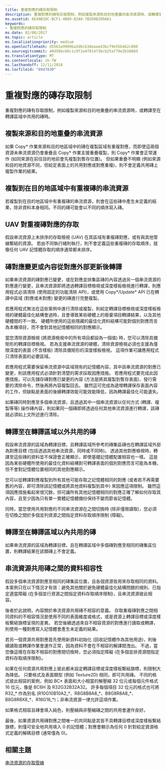 ```yaml
---
title: 重複對應的磚存取限制
description: 重複對應的磚有存取限制，例如複製來源和目的地重疊的串流資源時，或轉譯至在轉譯區域中共用的磚時。
ms.assetid: 6E40B1DC-BCF1-4B09-82A8-7B2D9B209A61
keywords:
- 重複對應的磚存取限制
ms.date: 02/08/2017
ms.topic: article
ms.localizationpriority: medium
ms.openlocfilehash: d5563a9909ba3d6cb3deaae43bcf9e55b4b2c880
ms.sourcegitcommit: 49d58bc66c1c9f2a4f81473bcb25af79e2b1088d
ms.translationtype: MT
ms.contentlocale: zh-TW
ms.lasthandoff: 12/11/2018
ms.locfileid: "8947830"
---
```

# <a name="tile-access-limitations-with-duplicate-mappings"></a>重複對應的磚存取限制


重複對應的磚有存取限制，例如複製來源和目的地重疊的串流資源時，或轉譯至在轉譯區域中共用的磚時。

## <a name="span-idcopyingstreamingresourceswithoverlappingsourceanddestinationspanspan-idcopyingstreamingresourceswithoverlappingsourceanddestinationspanspan-idcopyingstreamingresourceswithoverlappingsourceanddestinationspancopying-streaming-resources-with-overlapping-source-and-destination"></a><span id="Copying_streaming_resources_with_overlapping_source_and_destination"></span><span id="copying_streaming_resources_with_overlapping_source_and_destination"></span><span id="COPYING_STREAMING_RESOURCES_WITH_OVERLAPPING_SOURCE_AND_DESTINATION"></span>複製來源和目的地重疊的串流資源


如果 Copy\* 作業來源和目的地區域中的磚在複製區域有重複對應，而即使這兩個資源未串流資源仍會重疊且 Copy\* 作業支援重疊複製，則 Copy\* 作業會正常運作 (如同來源在前往目的地前會先複製到暫存位置)。 但如果重疊不明顯 (例如來源和目的地資源不同，但給定表面上的共用對應或對應重複)，則不會定義共用磚上複製作業的結果。

## <a name="span-idcopyingtostreamingresourcewithduplicatedtilesindestinationareaspanspan-idcopyingtostreamingresourcewithduplicatedtilesindestinationareaspanspan-idcopyingtostreamingresourcewithduplicatedtilesindestinationareaspancopying-to-streaming-resource-with-duplicated-tiles-in-destination-area"></a><span id="Copying_to_streaming_resource_with_duplicated_tiles_in_destination_area"></span><span id="copying_to_streaming_resource_with_duplicated_tiles_in_destination_area"></span><span id="COPYING_TO_STREAMING_RESOURCE_WITH_DUPLICATED_TILES_IN_DESTINATION_AREA"></span>複製到在目的地區域中有重複磚的串流資源


若複製到在目的地區域中有重複磚的串流資源，則會在這些磚中產生未定義的結果，除非資料本身相同。不同的磚可能會以不同的順序寫入磚。

## <a name="span-iduavaccessestoduplicatetilesmappingsspanspan-iduavaccessestoduplicatetilesmappingsspanspan-iduavaccessestoduplicatetilesmappingsspanuav-accesses-to-duplicate-tiles-mappings"></a><span id="UAV_accesses_to_duplicate_tiles_mappings"></span><span id="uav_accesses_to_duplicate_tiles_mappings"></span><span id="UAV_ACCESSES_TO_DUPLICATE_TILES_MAPPINGS"></span>UAV 對重複磚對應的存取


假設串流資源上未排序的存取檢視 (UAV) 在其區域有重複磚對應，或有與其他管線繫結的資源。 若由不同執行緒則執行，則不會定義這些重複磚的存取順序，就像任何 UAV 記憶體存取的順序通常都未排序。

## <a name="span-idrenderingaftertilemappingchangesorcontentupdatesfromoutsidemappingsspanspan-idrenderingaftertilemappingchangesorcontentupdatesfromoutsidemappingsspanspan-idrenderingaftertilemappingchangesorcontentupdatesfromoutsidemappingsspanrendering-after-tile-mapping-changes-or-content-updates-from-outside-mappings"></a><span id="Rendering_after_tile_mapping_changes_or_content_updates_from_outside_mappings"></span><span id="rendering_after_tile_mapping_changes_or_content_updates_from_outside_mappings"></span><span id="RENDERING_AFTER_TILE_MAPPING_CHANGES_OR_CONTENT_UPDATES_FROM_OUTSIDE_MAPPINGS"></span>磚對應變更或內容從對應外部更新後轉譯


如果串流資源的磚對應已變更，或在對應並排集區磚的內容透過另一個串流資源的對應進行變更，且串流資源即將透過轉譯目標檢視或深度樣板檢視進行轉譯，則應用程式必須清除 (使用固定的功能清除 API)，或使用 Copy\*/Update\* API 已在轉譯中區域 (對應或未對應) 變更的磚進行完整複製。

若應用程式無法在這些案例中進行清除或複製，則給定轉譯目標檢視或深度樣板檢視的硬體最佳化結構會過時，且會導致某些硬體上的廢棄項目轉譯結果，以及其他硬體間的不一致。 硬體所使用的這些隱藏的最佳化資料結構可能對個別對應而言為本機項目，而不會對其他記憶體相同的對應顯示。

當您清除資源檢視 (將資源檢視中的所有項目都設為一個值) 時，您可以清除具備矩形的轉譯目標檢視。 若為支援串流資源的硬體，清除資源檢視必須也支援為僅限深度的表面 (不含樣板) 清除具備矩形的深度樣板檢視。 這項作業可讓應用程式只清除表面的必要區域。

若應用程式需要保留串流資源中區域現有的記憶體內容，其中該串流資源的對應已變更，則該應用程式必須針對清楚的需求採取因應措施。 若應用程式要完成此因應措施，可以先儲存磚對應已變更的內容 (方法是將其複製到暫存表面)、發行需要的清除命令，然後再將內容複製回去。 雖然這可完成為遞增轉譯保存表面內容的工作，但缺點是表面的後續轉譯效能可能效能降低，因為轉譯最佳化可能遺失。

如果磚同時對應至多個串流資源，且透過其中一個串流資源以任何方式 (轉譯、複製等等) 操作磚內容，則如果同一個磚即將透過任何其他串流資源進行轉譯，該磚就必須如上文所述進行清除。

## <a name="span-idrenderingtotilessharedoutsiderenderareaspanspan-idrenderingtotilessharedoutsiderenderareaspanspan-idrenderingtotilessharedoutsiderenderareaspanrendering-to-tiles-shared-outside-render-area"></a><span id="Rendering_to_tiles_shared_outside_render_area"></span><span id="rendering_to_tiles_shared_outside_render_area"></span><span id="RENDERING_TO_TILES_SHARED_OUTSIDE_RENDER_AREA"></span>轉譯至在轉譯區域以外共用的磚


假設串流資源的區域為轉譯目標，且轉譯區域所參考的磚集區磚也在轉譯區域外部為對應目標 (包括透過其他串流資源，同時或不同時)。 透過其他對應檢視時，轉譯至這些磚的資料並不保證會正確顯示，即使基礎記憶體配置相容也一樣。 這是因為某些硬體所使用的最佳化資料結構對可轉譯表面的個別對應而言可能為本機，但不會對記憶體位置相同的其他對應顯示。

您可以從轉譯對應複製到所有其他可能存取之記憶體相同的對應 (或者若不再需要舊的內容，即可清除該記憶體或將其他資料複製到其中) 來因應這項限制。 雖然這項因應措施看起來很冗餘，但可讓所有其他記憶體相同的對應正確了解如何存取其內容，且至少因為只有單一實體記憶體備份保持不變而節省記憶體。

同時，當您使用共用對應的不同串流資源在之間切換時 (除非僅限讀取)，您必須在切換之間於多個並列資源之間指定資料存取順序限制 (障礙)。

## <a name="span-idrenderingtotilessharedwithinrenderareaspanspan-idrenderingtotilessharedwithinrenderareaspanspan-idrenderingtotilessharedwithinrenderareaspanrendering-to-tiles-shared-within-render-area"></a><span id="Rendering_to_tiles_shared_within_render_area"></span><span id="rendering_to_tiles_shared_within_render_area"></span><span id="RENDERING_TO_TILES_SHARED_WITHIN_RENDER_AREA"></span>轉譯至在轉譯區域以內共用的磚


如果串流資源的區域為轉譯目標，且在轉譯區域中多個磚對應至相同的磚集區位置，則轉譯結果在該類磚上不會定義。

## <a name="span-iddatacompatibilityacrossstreamingresourcessharingtilesspanspan-iddatacompatibilityacrossstreamingresourcessharingtilesspanspan-iddatacompatibilityacrossstreamingresourcessharingtilesspandata-compatibility-across-streaming-resources-sharing-tiles"></a><span id="Data_compatibility_across_streaming_resources_sharing_tiles"></span><span id="data_compatibility_across_streaming_resources_sharing_tiles"></span><span id="DATA_COMPATIBILITY_ACROSS_STREAMING_RESOURCES_SHARING_TILES"></span>串流資源共用磚之間的資料相容性


假設多個串流資源對應至相同的磚集區位置，且各個資源皆用來存取相同的資料。 本案例只在以下情況才有效：避免其他關於避免硬體最佳化結構問題的規則、已指定適當障礙 (在多個並行資源之間指定資料存取順序限制)，且串流資源彼此相容。

後者於此說明，內容關於串流資源共用磚不相容的意義。 存取重複磚對應之間相同資料的不相容情況是使用不同的表面維度或格式，或是資源上轉譯目標或深度樣板繫結旗標呈現的差異。 若您後續透過來自不相容資源的對應進行讀取或轉譯，則使用一種對應寫入記憶體會產生未定義的結果。

若另一個資源共用對應首先使用新資料初始化 (回收記憶體作為其他用途)，則後續讀取或轉譯作業會運作正常，因為資料不會在不相容的解譯間洩出。 不過，當您像這樣在存取不相容的對應間切換時，您必須指定障礙 (在多個並排資源間指定資料存取順序限制)。

如果在任何資源共用對應上彼此都未設定轉譯目標或深度樣板繫結旗標，則限制大為降低。 只要格式及表面類型 (例如 Texture2D) 相同，即可共用磚。 不同的格式彼此相容的案例，例如 BC\* 表面和大小相當的解壓縮 32 位元或每個元件格式 16 位元，像是 BC6H 及 R32G32B32A32。 許多每個項目 32 位元的格式也可將 R32\_\* 作為別名 (R10G10B10A2\_\*、R8G8B8A8\_\*、B8G8R8A8\_\*、B8G8R8X8\_\*、R16G16\_\*)；非串流資源一律允許這項作業。

如果格式相容且磚會填入純色，則壓縮與非壓縮磚之間的共用會運作良好。

最後，如果資源共用磚對應之間唯一的共同點是其皆不具轉譯目標或深度樣板繫結旗標，則僅可安全地共用填入 0 的記憶體；對應會顯示為任何 0 針對給定資源格式定義的解碼目標 (通常僅為 0)。

## <a name="span-idrelated-topicsspanrelated-topics"></a><span id="related-topics"></span>相關主題


[串流資源的存取管線](pipeline-access-to-streaming-resources.md)

 

 





